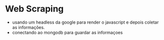 # Web Scraping

- usando um headless da google para render o javascript e depois coletar as informações.
- conectando ao mongodb para guardar as informaçoes
